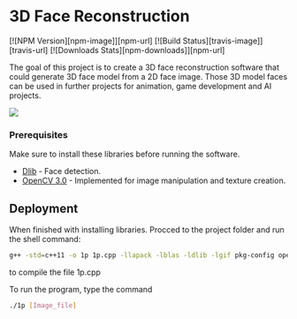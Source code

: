 # 3D Face Reconstruction

[![NPM Version][npm-image]][npm-url]
[![Build Status][travis-image]][travis-url]
[![Downloads Stats][npm-downloads]][npm-url]

The goal of this project is to create a 3D face reconstruction software that could generate 3D face model from a 2D face image. Those 3D model faces can be used in further projects for animation, game development and AI projects.  

![](file1.gif)


### Prerequisites

Make sure to install these libraries before running the software.


* [Dlib](http://dlib.net/) - Face detection.
* [OpenCV 3.0](https://opencv.org/opencv-3-0.html) - Implemented for image manipulation and texture creation.


## Deployment

When finished with installing libraries. Procced to the project folder and run the shell command:

```sh
g++ -std=c++11 -o 1p 1p.cpp -llapack -lblas -ldlib -lgif pkg-config opencv --cflags --libs
```
to compile the file 1p.cpp 

To run the program, type the command 

```sh
./1p [Image_file]
```

